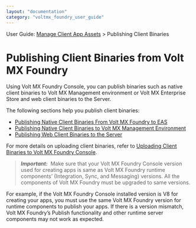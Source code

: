 ```yaml
---
layout: "documentation"
category: "voltmx_foundry_user_guide"
---
```

                              

User Guide: [Manage Client App Assets](Manage_Client_App_Assets.html) > Publishing Client Binaries

Publishing Client Binaries from Volt MX Foundry
==============================================

Using Volt MX Foundry Console, you can publish binaries such as native client binaries to Volt MX Management environment or Volt MX Enterprise Store and web client binaries to the Server.

The following sections help you publish client binaries:

*   [Publishing Native Client Binaries From Volt MX Foundry to EAS](EnterpriseAppStore.html#publishing-apps-to-eas-app-server)
*   [Publishing Native Client Binaries to Volt MX Management Environment](Publish_Native_Client.html)
*   [Publishing Web Client Binaries to the Server](Publishing_Service_Web_Client.html#How)

For more details on uploading client binaries, refer to [Uploading Client Binaries to Volt MX Foundry Console](Upload_Client_Binaries.html#Uploadin).

> **_Important:_**  Make sure that your Volt MX Foundry Console version used for creating apps is same as Volt MX Foundry runtime components’ (Integration, Sync, and Messaging) versions. All the components of Volt MX Foundry must be upgraded to same versions.  
  
For example, if the Volt MX Foundry Console installed version is V8 for creating your apps, you must use the same Volt MX Foundry version for runtime components to publish your apps. If there is a version mismatch, Volt MX Foundry’s Publish functionality and other runtime server components may not work as expected.
